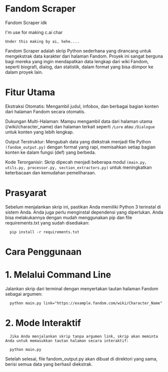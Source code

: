 # Fandom Scraper

Fandom Scraper idk

I'm use for making c.ai char

`Under this making by ai, hehe....`

Fandom Scraper adalah skrip Python sederhana yang dirancang untuk mengekstrak data karakter dari halaman Fandom. Proyek ini sangat berguna bagi mereka yang ingin mendapatkan data lengkap dari wiki Fandom, seperti biografi, dialog, dan statistik, dalam format yang bisa diimpor ke dalam proyek lain.

# Fitur Utama
Ekstraksi Otomatis: Mengambil judul, infobox, dan berbagai bagian konten dari halaman Fandom secara otomatis.

Dukungan Multi-Halaman: Mampu mengambil data dari halaman utama (/wiki/character_name) dan halaman terkait seperti `/Lore` atau `/Dialogue` untuk konten yang lebih lengkap.

Output Terstruktur: Mengubah data yang diekstrak menjadi file Python `(fandom_output.py)` dengan format yang rapi, memisahkan setiap bagian konten ke dalam fungsi (def) yang berbeda.

Kode Terorganisir: Skrip dipecah menjadi beberapa modul `(main.py, utils.py, processor.py, section_extractors.py)` untuk meningkatkan keterbacaan dan kemudahan pemeliharaan.

# Prasyarat
Sebelum menjalankan skrip ini, pastikan Anda memiliki Python 3 terinstal di sistem Anda.
Anda juga perlu menginstal dependensi yang diperlukan. Anda bisa melakukannya dengan mudah menggunakan pip dan file requirements.txt yang sudah disediakan:

      pip install -r requirements.txt

# Cara Penggunaan
# 1.  Melalui Command Line
Jalankan skrip dari terminal dengan menyertakan tautan halaman Fandom sebagai argumen:

      python main.py link="https://example.fandom.com/wiki/Character_Name"

# 2.  Mode Interaktif
      Jika Anda menjalankan skrip tanpa argumen link, skrip akan meminta Anda untuk memasukkan tautan halaman secara interaktif:

      python main.py

Setelah selesai, file fandom_output.py akan dibuat di direktori yang sama, berisi semua data yang berhasil diekstrak.
